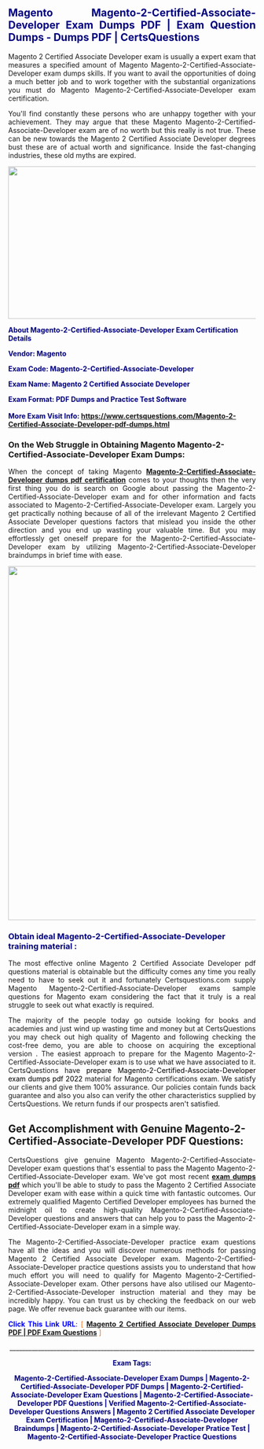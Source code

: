 <h2 style="text-align: justify;"><span style="color: #000080;">Magento Magento-2-Certified-Associate-Developer Exam Dumps PDF | Exam Question Dumps - Dumps PDF | CertsQuestions</span></h2>
<p style="text-align: justify;">Magento 2 Certified Associate Developer exam is usually a expert exam that measures a specified amount of Magento  Magento-2-Certified-Associate-Developer exam dumps skills. If you want to avail the opportunities of doing a much better job and to work together with the substantial organizations you must do Magento Magento-2-Certified-Associate-Developer exam certification.</p>
<p style="text-align: justify;">You'll find constantly these persons who are unhappy together with your achievement. They may argue that these Magento  Magento-2-Certified-Associate-Developer exam are of no worth but this really is not true. These can be new towards the Magento 2 Certified Associate Developer degrees bust these are of actual worth and significance. Inside the fast-changing industries, these old myths are expired.</p>
<p><img style="display: block; margin-left: auto; margin-right: auto;" src="https://i.imgur.com/eaP4ae9.png" width="840" height="310" /></p>
<p><span style="color: #000080;"><strong>About Magento-2-Certified-Associate-Developer Exam Certification Details</strong></span></p>
<p><span style="color: #000080;"><strong>Vendor: Magento<br /></strong></span></p>
<p><span style="color: #000080;"><strong>Exam Code: Magento-2-Certified-Associate-Developer</strong></span></p>
<p><span style="color: #000080;"><strong>Exam Name: Magento 2 Certified Associate Developer</strong></span></p>
<p><span style="color: #000080;"><strong>Exam Format: PDF Dumps and Practice Test Software<br /><br />More Exam Visit Info: <span style="color: #ff6600;"><a href="https://www.certsquestions.com/Magento-2-Certified-Associate-Developer-pdf-dumps.html">https://www.certsquestions.com/Magento-2-Certified-Associate-Developer-pdf-dumps.html</a></span></strong></span></p>
<h3>On the Web Struggle in Obtaining Magento Magento-2-Certified-Associate-Developer Exam Dumps:</h3>
<p style="text-align: justify;">When the concept of taking Magento <a href="https://www.certsquestions.com/Magento-2-Certified-Associate-Developer-pdf-dumps.html"><strong> Magento-2-Certified-Associate-Developer dumps pdf certification</strong></a> comes to your thoughts then the very first thing you do is search on Google about passing the Magento-2-Certified-Associate-Developer exam and for other information and facts associated to Magento-2-Certified-Associate-Developer exam. Largely you get practically nothing because of all of the irrelevant Magento 2 Certified Associate Developer questions factors that mislead you inside the other direction and you end up wasting your valuable time. But you may effortlessly get oneself prepare for the Magento-2-Certified-Associate-Developer exam by utilizing Magento-2-Certified-Associate-Developer braindumps in brief time with ease.</p>
<p><a href="https://www.certsquestions.com/Magento-2-Certified-Associate-Developer-pdf-dumps.html"><img style="display: block; margin-left: auto; margin-right: auto;" src="https://i.imgur.com/pxhoKQ2.png" width="720" /></a></p>
<h3><span style="color: #000080;">Obtain ideal  Magento-2-Certified-Associate-Developer training material :</span></h3>
<p style="text-align: justify;">The most effective online Magento 2 Certified Associate Developer pdf questions material is obtainable but the difficulty comes any time you really need to have to seek out it and fortunately Certsquestions.com supply Magento Magento-2-Certified-Associate-Developer exams sample questions for Magento  exam considering the fact that it truly is a real struggle to seek out what exactly is required.</p>
<p style="text-align: justify;">The majority of the people today go outside looking for books and academies and just wind up wasting time and money but at CertsQuestions you may check out high quality of Magento  and following checking the cost-free demo, you are able to choose on acquiring the exceptional version . The easiest approach to prepare for the Magento Magento-2-Certified-Associate-Developer exam is to use what we have associated to it. CertsQuestions have <span style="color: #000000;">prepare Magento-2-Certified-Associate-Developer exam dumps pdf 2022</span> material for Magento certifications exam. We satisfy our clients and give them 100% assurance. Our policies contain funds back guarantee and also you also can verify the other characteristics supplied by CertsQuestions. We return funds if our prospects aren't satisfied.</p>
<h2>Get Accomplishment with Genuine Magento-2-Certified-Associate-Developer PDF Questions:</h2>
<p style="text-align: justify;">CertsQuestions give genuine Magento Magento-2-Certified-Associate-Developer exam questions that's essential to pass the Magento  Magento-2-Certified-Associate-Developer exam. We've got most recent<strong>&nbsp;<a href="https://www.certsquestions.com/">exam dumps pdf</a></strong>&nbsp;which you'll be able to study to pass the Magento 2 Certified Associate Developer exam with ease within a quick time with fantastic outcomes. Our extremely qualified Magento Certified Developer employees has burned the midnight oil to create high-quality Magento-2-Certified-Associate-Developer questions and answers that can help you to pass the Magento-2-Certified-Associate-Developer exam in a simple way.</p>
<p style="text-align: justify;">The Magento-2-Certified-Associate-Developer practice exam questions have all the ideas and you will discover numerous methods for passing Magento 2 Certified Associate Developer exam. Magento-2-Certified-Associate-Developer practice questions assists you to understand that how much effort you will need to qualify for Magento  Magento-2-Certified-Associate-Developer exam. Other persons have also utilised our Magento-2-Certified-Associate-Developer instruction material and they may be incredibly happy. You can trust us by checking the feedback on our web page. We offer revenue back guarantee with our items.</p>
<p style="text-align: justify;"><span style="color: #0000ff;"><strong>Click This Link URL</strong>:</span> <span style="color: #ff6600;">[ <strong><a href="https://www.certsquestions.com/magento-certified-developer-certification.html">Magento 2 Certified Associate Developer Dumps PDF | PDF Exam Questions</a></strong> ]</span></p>
<p style="text-align: center;">______________________________________________________________________________</p>
<p style="text-align: center;"><span style="color: #000080;"><strong>Exam Tags:</strong></span></p>
<p style="text-align: center;"><span style="color: #000080;"><strong>Magento-2-Certified-Associate-Developer Exam Dumps | Magento-2-Certified-Associate-Developer PDF Dumps | Magento-2-Certified-Associate-Developer Exam Questions | Magento-2-Certified-Associate-Developer PDF Questions | Verified Magento-2-Certified-Associate-Developer Questions Answers | Magento 2 Certified Associate Developer Exam Certification | Magento-2-Certified-Associate-Developer Braindumps | Magento-2-Certified-Associate-Developer Pratice Test | Magento-2-Certified-Associate-Developer Practice Questions</strong></span></p>
